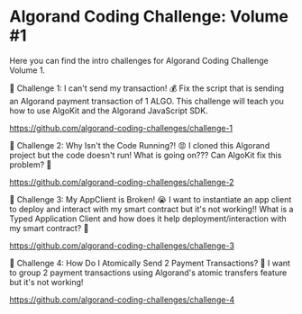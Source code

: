 # Algorand Coding Challenge: Volume #1
Here you can find the intro challenges for Algorand Coding Challenge Volume 1. 

🚩 Challenge 1: I can't send my transaction!
💰 Fix the script that is sending an Algorand payment transaction of 1 ALGO. This challenge will teach you how to use AlgoKit and the Algorand JavaScript SDK.

https://github.com/algorand-coding-challenges/challenge-1

🚩 Challenge 2: Why Isn't the Code Running?! 😡
I cloned this Algorand project but the code doesn't run! What is going on??? Can AlgoKit fix this problem? 👀

https://github.com/algorand-coding-challenges/challenge-2

🚩 Challenge 3: My AppClient is Broken! 😭
I want to instantiate an app client to deploy and interact with my smart contract but it's not working!! What is a Typed Application Client and how does it help deployment/interaction with my smart contract? 👀

https://github.com/algorand-coding-challenges/challenge-3

🚩 Challenge 4: How Do I Atomically Send 2 Payment Transactions? 🤔
I want to group 2 payment transactions using Algorand's atomic transfers feature but it's not working!

https://github.com/algorand-coding-challenges/challenge-4
